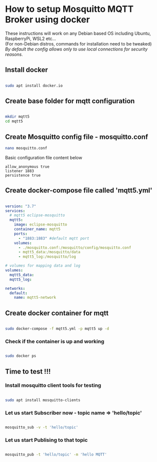 # How to setup Mosquitto MQTT Broker using docker 
These instructions will work on any Debian based OS including Ubuntu, RaspberryPi, WSL2 etc...  
(For non-Debian distros, commands for installation need to be tweaked)  
_By default the config allows only to use local connections for security reasons._

## Install docker
```bash

sudo apt install docker.io

```

## Create base folder for mqtt configuration

```bash

mkdir mqtt5
cd mqtt5

```

## Create Mosquitto config file - mosquitto.conf
```bash
nano mosquitto.conf
```

Basic configuration file content below
```
allow_anonymous true
listener 1883
persistence true
```

## Create docker-compose file called 'mqtt5.yml'

```yml

version: "3.7"
services:
  # mqtt5 eclipse-mosquitto
  mqtt5:
    image: eclipse-mosquitto
    container_name: mqtt5
    ports:
      - "1883:1883" #default mqtt port
    volumes:
      - ./mosquitto.conf:/mosquitto/config/mosquitto.conf
      - mqtt5_data:/mosquitto/data
      - mqtt5_log:/mosquitto/log

# volumes for mapping data and log
volumes:
  mqtt5_data:
  mqtt5_log:

networks:
  default:
    name: mqtt5-network

```

## Create docker container for mqtt

```bash

sudo docker-compose -f mqtt5.yml -p mqtt5 up -d

```

### Check if the container is up and working

```bash

sudo docker ps

```

## Time to test !!!

### Install mosquitto client tools for testing
```bash

sudo apt install mosquitto-clients

```

### Let us start Subscriber now - topic name => 'hello/topic'

```bash

mosquitto_sub -v -t 'hello/topic'

```

### Let us start Publising to that topic

```bash

mosquitto_pub -t 'hello/topic' -m 'hello MQTT'

```
